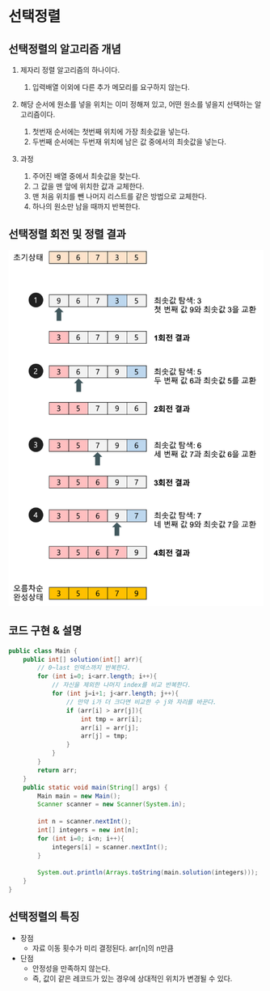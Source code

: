 # 선택정렬

## 선택정렬의 알고리즘 개념
1. 제자리 정렬 알고리즘의 하나이다.
   1. 입력배열 이외에 다른 추가 메모리를 요구하지 않는다.
2. 해당 순서에 원소를 넣을 위치는 이미 정해져 있고, 어떤 원소를 넣을지 선택하는 알고리즘이다.
   1. 첫번재 순서에는 첫번째 위치에 가장 최솟값을 넣는다.
   2. 두번째 순서에는 두번재 위치에 남은 값 중에서의 최솟값을 넣는다.

3. 과정
   1. 주어진 배열 중에서 최솟값을 찾는다.
   2. 그 값을 맨 앞에 위치한 값과 교체한다.
   3. 맨 처음 위치를 뺀 나머지 리스트를 같은 방법으로 교체한다.
   4. 하나의 원소만 남을 때까지 반복한다.

## 선택정렬 회전 및 정렬 결과
<img src="../../img/selection-sort.png" width="600px">

## 코드 구현 & 설명
```java
public class Main {
    public int[] solution(int[] arr){
        // 0~last 인덱스까지 반복한다.
        for (int i=0; i<arr.length; i++){
            // 자신을 제외한 나머지 index를 비교 반복한다.
            for (int j=i+1; j<arr.length; j++){
                // 만약 i가 더 크다면 비교한 수 j와 자리를 바꾼다.
                if (arr[i] > arr[j]){
                    int tmp = arr[i];
                    arr[i] = arr[j];
                    arr[j] = tmp;
                }
            }
        }
        return arr;
    }
    public static void main(String[] args) {
        Main main = new Main();
        Scanner scanner = new Scanner(System.in);

        int n = scanner.nextInt();
        int[] integers = new int[n];
        for (int i=0; i<n; i++){
            integers[i] = scanner.nextInt();
        }

        System.out.println(Arrays.toString(main.solution(integers)));
    }
}
```

## 선택정렬의 특징
* 장점
  * 자료 이동 횟수가 미리 결정된다. arr[n]의 n만큼
* 단점
  * 안정성을 만족하지 않는다.
  * 즉, 값이 같은 레코드가 있는 경우에 상대적인 위치가 변경될 수 있다.

